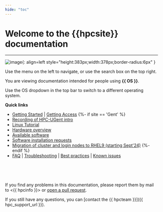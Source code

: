 ```yaml
---
hide: "toc"
---
```

#  Welcome to the {{hpcsite}} documentation

---


![image](img/ch0-hpc.png){: align=left style="height:383px;width:378px;border-radius:6px" }

Use the menu on the left to navigate, or use the search box on the top right.

You are viewing documentation intended for people using **{{ OS }}**.

Use the OS dropdown in the top bar to switch to a different operating system.

**Quick links**

- [Getting Started](getting_started.md)  | [Getting Access](account.md)
{%- if site == 'Gent' %}
- [Recording of HPC-UGent intro](https://www.ugent.be/hpc/en/training/introhpcugent-recording)
- [Linux Tutorial](linux-tutorial/index.md)
- [Hardware overview](infrastructure.md)
- [Available software](./only/gent/available_software/index.md)
- [Software installation requests](software_installation_requests.md)
- [Migration of cluster and login nodes to RHEL9 (starting Sept'24)](rhel9.md)
{%- endif %}
- [FAQ](FAQ.md) | [Troubleshooting](troubleshooting.md) | [Best practices](./best_practices.md) | [Known issues](known_issues.md)

<br/><br/><br/>

If you find any problems in this documentation, please report them by mail to <{{ hpcinfo }}> or [open a pull request]({{config.repo_url}}).

If you still have any questions, you can [contact the {{ hpcteam }}]({{ hpc_support_url }}).
